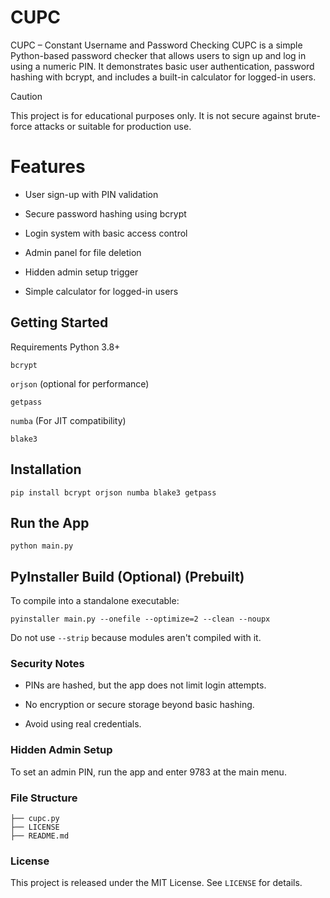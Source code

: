 # CUPC
CUPC – Constant Username and Password Checking
CUPC is a simple Python-based password checker that allows users to sign up and log in using a numeric PIN. It demonstrates basic user authentication, password hashing with bcrypt, and includes a built-in calculator for logged-in users.
 
> [!CAUTION] 
> This project is for educational purposes only. It is not secure against brute-force attacks or suitable for production use.

# Features
- User sign-up with PIN validation

- Secure password hashing using bcrypt

- Login system with basic access control

- Admin panel for file deletion

- Hidden admin setup trigger

- Simple calculator for logged-in users

## Getting Started
Requirements
Python 3.8+

`bcrypt`

`orjson` (optional for performance)

`getpass`

`numba` (For JIT compatibility)

`blake3`

## Installation

```
pip install bcrypt orjson numba blake3 getpass
```
## Run the App
```
python main.py
```
## PyInstaller Build (Optional) (Prebuilt)
To compile into a standalone executable:
```
pyinstaller main.py --onefile --optimize=2 --clean --noupx
```
Do not use `--strip` because modules aren't compiled with it.
### Security Notes
- PINs are hashed, but the app does not limit login attempts.

- No encryption or secure storage beyond basic hashing.

- Avoid using real credentials.

### Hidden Admin Setup
To set an admin PIN, run the app and enter 9783 at the main menu.

### File Structure
```
├── cupc.py
├── LICENSE
├── README.md
```
### License
This project is released under the MIT License. See `LICENSE` for details.
